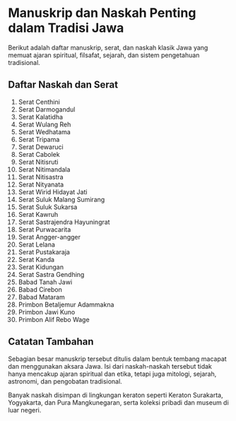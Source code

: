 # Manuskrip dan Naskah Penting dalam Tradisi Jawa

Berikut adalah daftar manuskrip, serat, dan naskah klasik Jawa yang memuat ajaran spiritual, filsafat, sejarah, dan sistem pengetahuan tradisional.

## Daftar Naskah dan Serat

1. Serat Centhini  
2. Serat Darmogandul  
3. Serat Kalatidha  
4. Serat Wulang Reh  
5. Serat Wedhatama  
6. Serat Tripama  
7. Serat Dewaruci  
8. Serat Cabolek  
9. Serat Nitisruti  
10. Serat Nitimandala  
11. Serat Nitisastra  
12. Serat Nityanata  
13. Serat Wirid Hidayat Jati  
14. Serat Suluk Malang Sumirang  
15. Serat Suluk Sukarsa  
16. Serat Kawruh  
17. Serat Sastrajendra Hayuningrat  
18. Serat Purwacarita  
19. Serat Angger-angger  
20. Serat Lelana  
21. Serat Pustakaraja  
22. Serat Kanda  
23. Serat Kidungan  
24. Serat Sastra Gendhing  
25. Babad Tanah Jawi  
26. Babad Cirebon  
27. Babad Mataram  
28. Primbon Betaljemur Adammakna  
29. Primbon Jawi Kuno  
30. Primbon Alif Rebo Wage

## Catatan Tambahan

Sebagian besar manuskrip tersebut ditulis dalam bentuk tembang macapat dan menggunakan aksara Jawa. Isi dari naskah-naskah tersebut tidak hanya mencakup ajaran spiritual dan etika, tetapi juga mitologi, sejarah, astronomi, dan pengobatan tradisional.

Banyak naskah disimpan di lingkungan keraton seperti Keraton Surakarta, Yogyakarta, dan Pura Mangkunegaran, serta koleksi pribadi dan museum di luar negeri.


